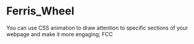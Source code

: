 # Ferris_Wheel
You can use CSS animation to draw attention to specific sections of your webpage and make it more engaging; FCC